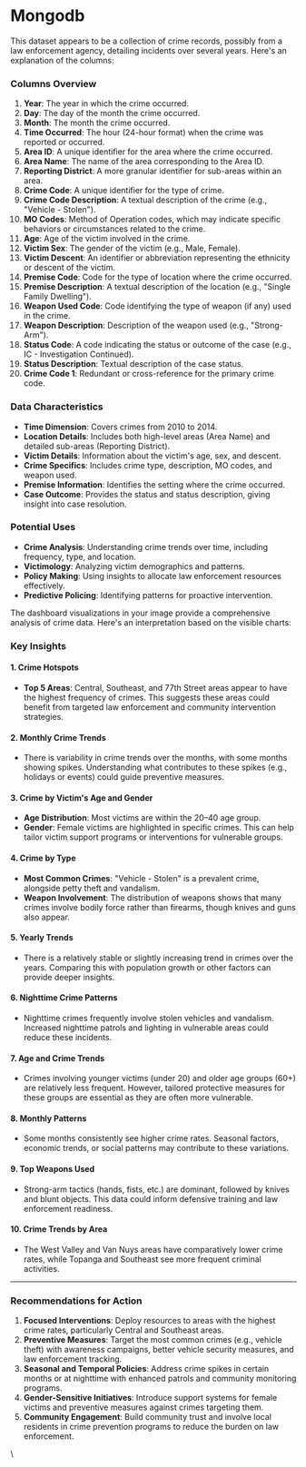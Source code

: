 # Mongodb
This dataset appears to be a collection of crime records, possibly from a law enforcement agency, detailing incidents over several years. Here's an explanation of the columns:

### **Columns Overview**
1. **Year**: The year in which the crime occurred.
2. **Day**: The day of the month the crime occurred.
3. **Month**: The month the crime occurred.
4. **Time Occurred**: The hour (24-hour format) when the crime was reported or occurred.
5. **Area ID**: A unique identifier for the area where the crime occurred.
6. **Area Name**: The name of the area corresponding to the Area ID.
7. **Reporting District**: A more granular identifier for sub-areas within an area.
8. **Crime Code**: A unique identifier for the type of crime.
9. **Crime Code Description**: A textual description of the crime (e.g., "Vehicle - Stolen").
10. **MO Codes**: Method of Operation codes, which may indicate specific behaviors or circumstances related to the crime.
11. **Age**: Age of the victim involved in the crime.
12. **Victim Sex**: The gender of the victim (e.g., Male, Female).
13. **Victim Descent**: An identifier or abbreviation representing the ethnicity or descent of the victim.
14. **Premise Code**: Code for the type of location where the crime occurred.
15. **Premise Description**: A textual description of the location (e.g., "Single Family Dwelling").
16. **Weapon Used Code**: Code identifying the type of weapon (if any) used in the crime.
17. **Weapon Description**: Description of the weapon used (e.g., "Strong-Arm").
18. **Status Code**: A code indicating the status or outcome of the case (e.g., IC - Investigation Continued).
19. **Status Description**: Textual description of the case status.
20. **Crime Code 1**: Redundant or cross-reference for the primary crime code.

### **Data Characteristics**
- **Time Dimension**: Covers crimes from 2010 to 2014.
- **Location Details**: Includes both high-level areas (Area Name) and detailed sub-areas (Reporting District).
- **Victim Details**: Information about the victim's age, sex, and descent.
- **Crime Specifics**: Includes crime type, description, MO codes, and weapon used.
- **Premise Information**: Identifies the setting where the crime occurred.
- **Case Outcome**: Provides the status and status description, giving insight into case resolution.

### **Potential Uses**
- **Crime Analysis**: Understanding crime trends over time, including frequency, type, and location.
- **Victimology**: Analyzing victim demographics and patterns.
- **Policy Making**: Using insights to allocate law enforcement resources effectively.
- **Predictive Policing**: Identifying patterns for proactive intervention.

The dashboard visualizations in your image provide a comprehensive analysis of crime data. Here's an interpretation based on the visible charts:

### **Key Insights**

#### 1. **Crime Hotspots**
- **Top 5 Areas**: Central, Southeast, and 77th Street areas appear to have the highest frequency of crimes. This suggests these areas could benefit from targeted law enforcement and community intervention strategies.

#### 2. **Monthly Crime Trends**
- There is variability in crime trends over the months, with some months showing spikes. Understanding what contributes to these spikes (e.g., holidays or events) could guide preventive measures.

#### 3. **Crime by Victim's Age and Gender**
- **Age Distribution**: Most victims are within the 20–40 age group.
- **Gender**: Female victims are highlighted in specific crimes. This can help tailor victim support programs or interventions for vulnerable groups.

#### 4. **Crime by Type**
- **Most Common Crimes**: "Vehicle - Stolen" is a prevalent crime, alongside petty theft and vandalism. 
- **Weapon Involvement**: The distribution of weapons shows that many crimes involve bodily force rather than firearms, though knives and guns also appear.

#### 5. **Yearly Trends**
- There is a relatively stable or slightly increasing trend in crimes over the years. Comparing this with population growth or other factors can provide deeper insights.

#### 6. **Nighttime Crime Patterns**
- Nighttime crimes frequently involve stolen vehicles and vandalism. Increased nighttime patrols and lighting in vulnerable areas could reduce these incidents.

#### 7. **Age and Crime Trends**
- Crimes involving younger victims (under 20) and older age groups (60+) are relatively less frequent. However, tailored protective measures for these groups are essential as they are often more vulnerable.

#### 8. **Monthly Patterns**
- Some months consistently see higher crime rates. Seasonal factors, economic trends, or social patterns may contribute to these variations.

#### 9. **Top Weapons Used**
- Strong-arm tactics (hands, fists, etc.) are dominant, followed by knives and blunt objects. This data could inform defensive training and law enforcement readiness.

#### 10. **Crime Trends by Area**
- The West Valley and Van Nuys areas have comparatively lower crime rates, while Topanga and Southeast see more frequent criminal activities.

---

### **Recommendations for Action**
1. **Focused Interventions**: Deploy resources to areas with the highest crime rates, particularly Central and Southeast areas.
2. **Preventive Measures**: Target the most common crimes (e.g., vehicle theft) with awareness campaigns, better vehicle security measures, and law enforcement tracking.
3. **Seasonal and Temporal Policies**: Address crime spikes in certain months or at nighttime with enhanced patrols and community monitoring programs.
4. **Gender-Sensitive Initiatives**: Introduce support systems for female victims and preventive measures against crimes targeting them.
5. **Community Engagement**: Build community trust and involve local residents in crime prevention programs to reduce the burden on law enforcement.

\
